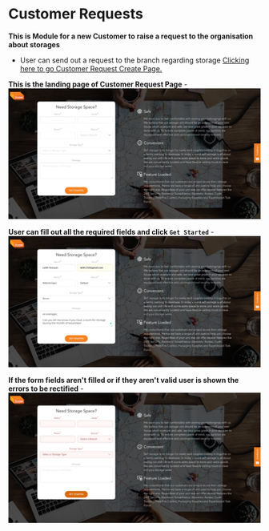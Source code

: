 # Customer Requests

**This is Module for a new Customer to raise a request to the organisation about storages**
  - User can send out a request to the branch regarding storage
  [Clicking here to go Customer Request Create Page.](https://portal.orangeselfstorage.com/signUp)

**This is the landing page of Customer Request Page**
  -![N|Solid](media/signup1.png)

**User can fill out all the required fields and click `Get Started`**
  -![N|Solid](media/signup2.png)

**If the form fields aren't filled or if they aren't valid user is shown the errors to be rectified**
 	-![N|Solid](media/signup3.png)
